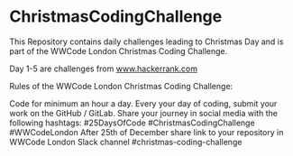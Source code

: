 # ChristmasCodingChallenge
This Repository contains daily challenges leading to Christmas Day and is part of the  WWCode London Christmas Coding Challenge.


Day 1-5 are challenges from www.hackerrank.com

Rules of the WWCode London Christmas Coding Challenge:

Code for minimum an hour a day.
Every your day of coding, submit your work on the GitHub / GitLab. 
Share your journey in social media with the following hashtags: #25DaysOfCode #ChristmasCodingChallenge #WWCodeLondon
After 25th of December share link to your repository in WWCode London Slack channel #christmas-coding-challenge
